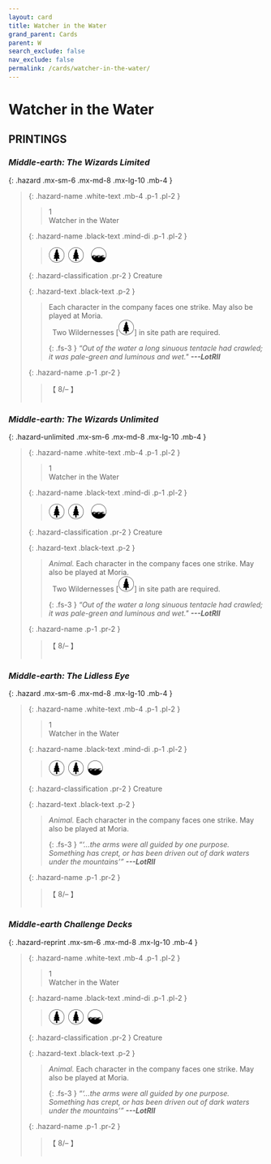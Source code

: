 ```yaml
---
layout: card
title: Watcher in the Water
grand_parent: Cards
parent: W
search_exclude: false
nav_exclude: false
permalink: /cards/watcher-in-the-water/
---
```


# Watcher in the Water


## PRINTINGS


### _Middle-earth: The Wizards Limited_

{: .hazard .mx-sm-6 .mx-md-8 .mx-lg-10 .mb-4 }
> {: .hazard-name .white-text .mb-4 .p-1 .pl-2 }
> > <div class="hazard-mp">1</div>
> > <div class="card-name">Watcher in the Water</div>
>
> {: .hazard-name .black-text .mind-di .p-1 .pl-2 }
> > ![](/assets/images/wilderness.svg)&ensp;![](/assets/images/wilderness.svg)&emsp;![](/assets/images/coastalsea.svg)
>
> {: .hazard-classification .pr-2 }
> Creature
>
> {: .hazard-text .black-text .p-2 }
> > Each character in the company faces one strike. May also be played at Moria. <br>&ensp;Two Wildernesses <nobr>[<img src="/assets/images/wilderness.svg">]</nobr> in site path are required. 
> > 
> > {: .fs-3 } 
> > _“Out of the water a long sinuous tentacle had crawled; it was pale-green and luminous and wet."_ ***---&#65279;LotRII*** 
>
> {: .hazard-name .p-1 .pr-2 }
> > <div class="card-shield">【 8/&ndash; 】</div>
> > <div class="card-corruption">&nbsp;</div>



### _Middle-earth: The Wizards Unlimited_

{: .hazard-unlimited .mx-sm-6 .mx-md-8 .mx-lg-10 .mb-4 }
> {: .hazard-name .white-text .mb-4 .p-1 .pl-2 }
> > <div class="hazard-mp">1</div>
> > <div class="card-name">Watcher in the Water</div>
>
> {: .hazard-name .black-text .mind-di .p-1 .pl-2 }
> > ![](/assets/images/wilderness.svg)&ensp;![](/assets/images/wilderness.svg)&emsp;![](/assets/images/coastalsea.svg)
>
> {: .hazard-classification .pr-2 }
> Creature
>
> {: .hazard-text .black-text .p-2 }
> > _Animal._ Each character in the company faces one strike. May also be played at Moria. <br>&ensp;Two Wildernesses <nobr>[<img src="/assets/images/wilderness.svg">]</nobr> in site path are required. 
> > 
> > {: .fs-3 } 
> > _“Out of the water a long sinuous tentacle had crawled; it was pale-green and luminous and wet."_ ***---&#65279;LotRII*** 
>
> {: .hazard-name .p-1 .pr-2 }
> > <div class="card-shield">【 8/&ndash; 】</div>
> > <div class="card-corruption-white">&nbsp;</div>

### _Middle-earth: The Lidless Eye_

{: .hazard .mx-sm-6 .mx-md-8 .mx-lg-10 .mb-4 }
> {: .hazard-name .white-text .mb-4 .p-1 .pl-2 }
> > <div class="hazard-mp">1</div>
> > <div class="card-name">Watcher in the Water</div>
>
> {: .hazard-name .black-text .mind-di .p-1 .pl-2 }
> > ![](/assets/images/wilderness.svg)&ensp;![](/assets/images/wilderness.svg)&ensp;![](/assets/images/coastalsea.svg)
>
> {: .hazard-classification .pr-2 }
> Creature
>
> {: .hazard-text .black-text .p-2 }
> > _Animal._ Each character in the company faces one strike. May also be played at Moria.   
> > 
> > {: .fs-3 } 
> > _“‘...the arms were all guided by one purpose. Something has crept, or has been driven out of dark waters under the mountains’”_ ***---&#65279;LotRII*** 
>
> {: .hazard-name .p-1 .pr-2 }
> > <div class="card-shield">【 8/&ndash; 】</div>
> > <div class="card-corruption">&nbsp;</div>



### _Middle-earth Challenge Decks_

{: .hazard-reprint .mx-sm-6 .mx-md-8 .mx-lg-10 .mb-4 }
> {: .hazard-name .white-text .mb-4 .p-1 .pl-2 }
> > <div class="hazard-mp">1</div>
> > <div class="card-name">Watcher in the Water</div>
>
> {: .hazard-name .black-text .mind-di .p-1 .pl-2 }
> > ![](/assets/images/wilderness.svg)&ensp;![](/assets/images/wilderness.svg)&ensp;![](/assets/images/coastalsea.svg)
>
> {: .hazard-classification .pr-2 }
> Creature
>
> {: .hazard-text .black-text .p-2 }
> > _Animal._ Each character in the company faces one strike. May also be played at Moria.   
> > 
> > {: .fs-3 } 
> > _“‘...the arms were all guided by one purpose. Something has crept, or has been driven out of dark waters under the mountains’”_ ***---&#65279;LotRII*** 
>
> {: .hazard-name .p-1 .pr-2 }
> > <div class="card-shield">【 8/&ndash; 】</div>
> > <div class="card-corruption-white">&nbsp;</div>
